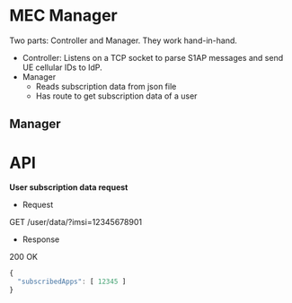 # MEC Manager

Two parts: Controller and Manager. They work hand-in-hand.

- Controller: Listens on a TCP socket to parse S1AP messages and send UE cellular IDs to IdP.
- Manager
  - Reads subscription data from json file
  - Has route to get subscription data of a user

## Manager

# API

**User subscription data request**

- Request

GET /user/data/?imsi=12345678901

- Response

200 OK

```js
{
  "subscribedApps": [ 12345 ]
}
```
